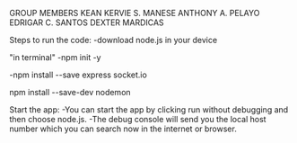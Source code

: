 GROUP MEMBERS
KEAN KERVIE S. MANESE
ANTHONY A. PELAYO
EDRIGAR C. SANTOS
DEXTER MARDICAS

Steps to run the code:
-download node.js in your device

"in terminal"
-npm init -y

-npm install --save express socket.io 

npm install --save-dev nodemon

Start the app:
-You can start the app by clicking run without debugging and then choose node.js.
-The debug console will send you the local host number which you can search now in the internet or browser.
